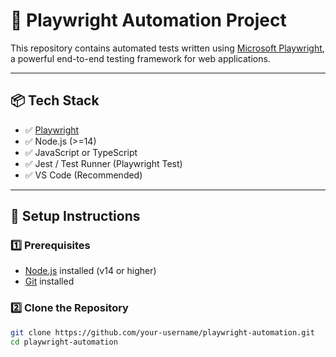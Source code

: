 # 🧪 Playwright Automation Project

This repository contains automated tests written using [Microsoft Playwright](https://playwright.dev/), a powerful end-to-end testing framework for web applications.

---

## 📦 Tech Stack

- ✅ [Playwright](https://playwright.dev/)
- ✅ Node.js (>=14)
- ✅ JavaScript or TypeScript
- ✅ Jest / Test Runner (Playwright Test)
- ✅ VS Code (Recommended)

---

## 🚀 Setup Instructions

### 1️⃣ Prerequisites

- [Node.js](https://nodejs.org/en/download/) installed (v14 or higher)
- [Git](https://git-scm.com/) installed

### 2️⃣ Clone the Repository

```bash
git clone https://github.com/your-username/playwright-automation.git
cd playwright-automation
